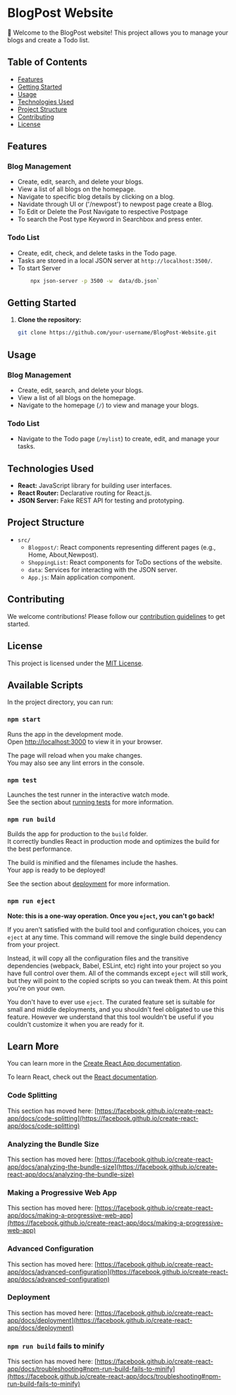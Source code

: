 # BlogPost Website

🚀 Welcome to the BlogPost website! This project allows you to manage your blogs and create a Todo list.

## Table of Contents
- [Features](#features)
- [Getting Started](#getting-started)
- [Usage](#usage)
- [Technologies Used](#technologies-used)
- [Project Structure](#project-structure)
- [Contributing](#contributing)
- [License](#license)

## Features

### Blog Management
- Create, edit, search, and delete your blogs.
- View a list of all blogs on the homepage.
- Navigate to specific blog details by clicking on a blog.
- Navidate through UI or ('/newpost') to newpost page create a Blog.
- To Edit or Delete the Post Navigate to respective Postpage
- To search the Post type Keyword in Searchbox and press enter.


### Todo List
- Create, edit, check, and delete tasks in the Todo page.
- Tasks are stored in a local JSON server at `http://localhost:3500/`.
- To start Server 
    ```bash
        npx json-server -p 3500 -w  data/db.json`

## Getting Started

1. **Clone the repository:**

   ```bash
   git clone https://github.com/your-username/BlogPost-Website.git
## Usage

### Blog Management
- Create, edit, search, and delete your blogs.
- View a list of all blogs on the homepage.
- Navigate to the homepage (`/`) to view and manage your blogs.

### Todo List
- Navigate to the Todo page (`/mylist`) to create, edit, and manage your tasks.

## Technologies Used

- **React:** JavaScript library for building user interfaces.
- **React Router:** Declarative routing for React.js.
- **JSON Server:** Fake REST API for testing and prototyping.

## Project Structure

- `src/`
  - `Blogpost/`: React components representing different pages (e.g., Home, About,Newpost).
  - `ShoppingList`: React components for ToDo sections of the website.
  - `data`: Services for interacting with the JSON server.
  - `App.js`: Main application component.

## Contributing

We welcome contributions! Please follow our [contribution guidelines](CONTRIBUTING.md) to get started.

## License

This project is licensed under the [MIT License](LICENSE).

## Available Scripts

In the project directory, you can run:

### `npm start`

Runs the app in the development mode.\
Open [http://localhost:3000](http://localhost:3000) to view it in your browser.

The page will reload when you make changes.\
You may also see any lint errors in the console.

### `npm test`

Launches the test runner in the interactive watch mode.\
See the section about [running tests](https://facebook.github.io/create-react-app/docs/running-tests) for more information.

### `npm run build`

Builds the app for production to the `build` folder.\
It correctly bundles React in production mode and optimizes the build for the best performance.

The build is minified and the filenames include the hashes.\
Your app is ready to be deployed!

See the section about [deployment](https://facebook.github.io/create-react-app/docs/deployment) for more information.

### `npm run eject`

**Note: this is a one-way operation. Once you `eject`, you can't go back!**

If you aren't satisfied with the build tool and configuration choices, you can `eject` at any time. This command will remove the single build dependency from your project.

Instead, it will copy all the configuration files and the transitive dependencies (webpack, Babel, ESLint, etc) right into your project so you have full control over them. All of the commands except `eject` will still work, but they will point to the copied scripts so you can tweak them. At this point you're on your own.

You don't have to ever use `eject`. The curated feature set is suitable for small and middle deployments, and you shouldn't feel obligated to use this feature. However we understand that this tool wouldn't be useful if you couldn't customize it when you are ready for it.

## Learn More

You can learn more in the [Create React App documentation](https://facebook.github.io/create-react-app/docs/getting-started).

To learn React, check out the [React documentation](https://reactjs.org/).

### Code Splitting

This section has moved here: [https://facebook.github.io/create-react-app/docs/code-splitting](https://facebook.github.io/create-react-app/docs/code-splitting)

### Analyzing the Bundle Size

This section has moved here: [https://facebook.github.io/create-react-app/docs/analyzing-the-bundle-size](https://facebook.github.io/create-react-app/docs/analyzing-the-bundle-size)

### Making a Progressive Web App

This section has moved here: [https://facebook.github.io/create-react-app/docs/making-a-progressive-web-app](https://facebook.github.io/create-react-app/docs/making-a-progressive-web-app)

### Advanced Configuration

This section has moved here: [https://facebook.github.io/create-react-app/docs/advanced-configuration](https://facebook.github.io/create-react-app/docs/advanced-configuration)

### Deployment

This section has moved here: [https://facebook.github.io/create-react-app/docs/deployment](https://facebook.github.io/create-react-app/docs/deployment)

### `npm run build` fails to minify

This section has moved here: [https://facebook.github.io/create-react-app/docs/troubleshooting#npm-run-build-fails-to-minify](https://facebook.github.io/create-react-app/docs/troubleshooting#npm-run-build-fails-to-minify)
